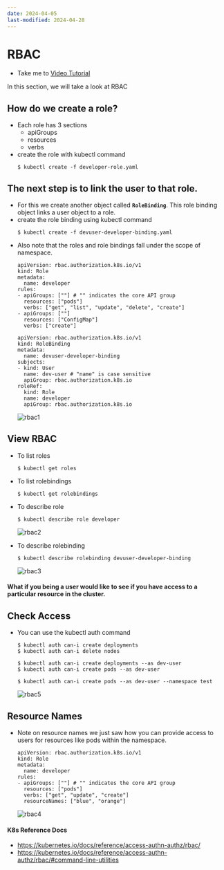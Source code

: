 ```yaml
---
date: 2024-04-05
last-modified: 2024-04-28
---
```

# RBAC
  - Take me to [Video Tutorial](https://kodekloud.com/topic/role-based-access-controls/)

In this section, we will take a look at RBAC

## How do we create a role?
- Each role has 3 sections
  - apiGroups
  - resources
  - verbs
- create the role with kubectl command
  ```
  $ kubectl create -f developer-role.yaml
  ```

## The next step is to link the user to that role.
- For this we create another object called **`RoleBinding`**. This role binding object links a user object to a role.
- create the role binding using kubectl command
  ```
  $ kubectl create -f devuser-developer-binding.yaml
  ```
- Also note that the roles and role bindings fall under the scope of namespace.
  ```
  apiVersion: rbac.authorization.k8s.io/v1
  kind: Role
  metadata:
    name: developer
  rules:
  - apiGroups: [""] # "" indicates the core API group
    resources: ["pods"]
    verbs: ["get", "list", "update", "delete", "create"]
  - apiGroups: [""]
    resources: ["ConfigMap"]
    verbs: ["create"]
  ```
  ```
  apiVersion: rbac.authorization.k8s.io/v1
  kind: RoleBinding
  metadata:
    name: devuser-developer-binding
  subjects:
  - kind: User
    name: dev-user # "name" is case sensitive
    apiGroup: rbac.authorization.k8s.io
  roleRef:
    kind: Role
    name: developer
    apiGroup: rbac.authorization.k8s.io
  ```
  ![rbac1](rbac1.PNG)
  

## View RBAC
  
- To list roles
  ```
  $ kubectl get roles
  ```
- To list rolebindings
  ```
  $ kubectl get rolebindings
  ```
- To describe role 
  ```
  $ kubectl describe role developer
  ```
  
  ![rbac2](rbac2.PNG)
    
- To describe rolebinding
  ```
  $ kubectl describe rolebinding devuser-developer-binding
  ```
  
  ![rbac3](rbac3.PNG)
  
#### What if you being a user would like to see if you have access to a particular resource in the cluster.
## Check Access

- You can use the kubectl auth command
  ```
  $ kubectl auth can-i create deployments
  $ kubectl auth can-i delete nodes
  ```
  ```
  $ kubectl auth can-i create deployments --as dev-user
  $ kubectl auth can-i create pods --as dev-user
  ```
  ```
  $ kubectl auth can-i create pods --as dev-user --namespace test
  ```
  
  ![rbac5](rbac5.PNG)
  
## Resource Names
- Note on resource names we just saw how you can provide access to users for resources like pods within the namespace.
  ```
  apiVersion: rbac.authorization.k8s.io/v1
  kind: Role
  metadata:
    name: developer
  rules:
  - apiGroups: [""] # "" indicates the core API group
    resources: ["pods"]
    verbs: ["get", "update", "create"]
    resourceNames: ["blue", "orange"]
  ```  
  ![rbac4](rbac4.PNG)
  
#### K8s Reference Docs
- https://kubernetes.io/docs/reference/access-authn-authz/rbac/
- https://kubernetes.io/docs/reference/access-authn-authz/rbac/#command-line-utilities
